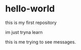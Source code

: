 # hello-world
this is my first repository

im just tryna learn

 this is me trying to see messages.
